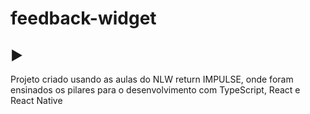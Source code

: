 # feedback-widget
<h2>▶️</h2>
<p>Projeto criado usando as aulas do NLW return IMPULSE, onde foram ensinados os pilares para o desenvolvimento com TypeScript, React e React Native</p>
